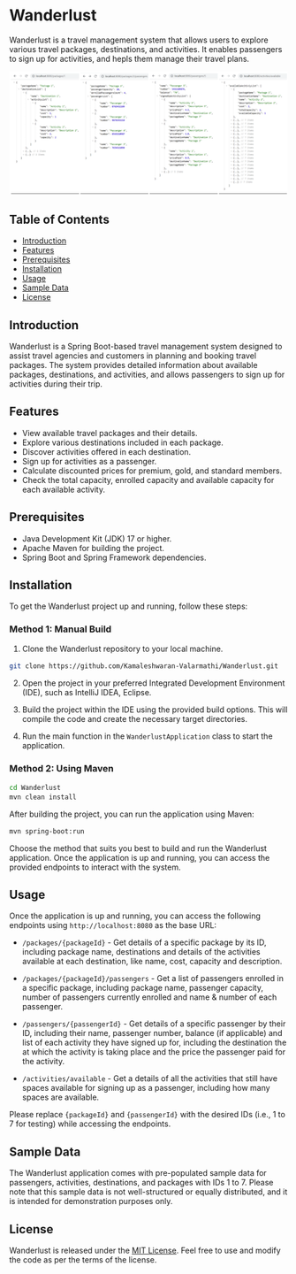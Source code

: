# Wanderlust

Wanderlust is a travel management system that allows users to explore various travel packages, destinations, and activities. It enables passengers to sign up for activities, and hepls them manage their travel plans.

![Sample Output](Sample_Output.png)

## Table of Contents

- [Introduction](#introduction)
- [Features](#features)
- [Prerequisites](#prerequisites)
- [Installation](#installation)
- [Usage](#usage)
- [Sample Data](#sample-data)
- [License](#license)

## Introduction

Wanderlust is a Spring Boot-based travel management system designed to assist travel agencies and customers in planning and booking travel packages. The system provides detailed information about available packages, destinations, and activities, and allows passengers to sign up for activities during their trip.

## Features

- View available travel packages and their details.
- Explore various destinations included in each package.
- Discover activities offered in each destination.
- Sign up for activities as a passenger.
- Calculate discounted prices for premium, gold, and standard members.
- Check the total capacity, enrolled capacity and available capacity for each available activity.

## Prerequisites

- Java Development Kit (JDK) 17 or higher.
- Apache Maven for building the project.
- Spring Boot and Spring Framework dependencies.

## Installation

To get the Wanderlust project up and running, follow these steps:

### Method 1: Manual Build

1. Clone the Wanderlust repository to your local machine.

```bash
git clone https://github.com/Kamaleshwaran-Valarmathi/Wanderlust.git
```

2. Open the project in your preferred Integrated Development Environment (IDE), such as IntelliJ IDEA, Eclipse.

3. Build the project within the IDE using the provided build options. This will compile the code and create the necessary target directories.

4. Run the main function in the `WanderlustApplication` class to start the application.

### Method 2: Using Maven

```bash
cd Wanderlust
mvn clean install
```

After building the project, you can run the application using Maven:

```bash
mvn spring-boot:run
```

Choose the method that suits you best to build and run the Wanderlust application. Once the application is up and running, you can access the provided endpoints to interact with the system.

## Usage

Once the application is up and running, you can access the following endpoints using `http://localhost:8080` as the base URL:

- `/packages/{packageId}` - Get details of a specific package by its ID, including package name, destinations and details of the activities available at each destination, like name, cost, capacity and description.

- `/packages/{packageId}/passengers` - Get a list of passengers enrolled in a specific package, including package name, passenger capacity, number of passengers currently enrolled and name & number of each passenger.

- `/passengers/{passengerId}` - Get details of a specific passenger by their ID, including their name, passenger number, balance (if applicable) and list of each activity they have signed up for, including the destination the at which the activity is taking place and the price the passenger paid for the activity.

- `/activities/available` - Get a details of all the activities that still have spaces available for signing up as a passenger, including how many spaces are available.

Please replace `{packageId}` and `{passengerId}` with the desired IDs (i.e., 1 to 7 for testing) while accessing the endpoints.

## Sample Data

The Wanderlust application comes with pre-populated sample data for passengers, activities, destinations, and packages with IDs 1 to 7. Please note that this sample data is not well-structured or equally distributed, and it is intended for demonstration purposes only.

## License

Wanderlust is released under the [MIT License](https://opensource.org/licenses/MIT). Feel free to use and modify the code as per the terms of the license.
